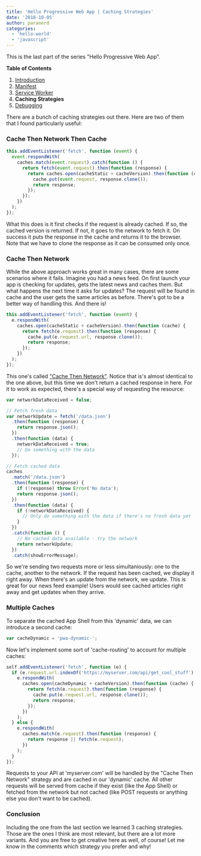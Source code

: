 ```yaml
---
title: 'Hello Progressive Web App | Caching Strategies'
date: '2018-10-05'
author: paranerd
categories:
  - 'hello-world'
  - 'javascript'
---
```


This is the last part of the series "Hello Progressive Web App".

**Table of Contents**

1. [Introduction](/blog/2018/10/05/hello-progressive-web-app-introduction/)
2. [Manifest](/blog/2018/10/05/hello-progressive-web-app-the-manifest/)
3. [Service Worker](/blog/2018/10/05/hello-progressive-web-app-the-service-worker/)
4. **Caching Strategies**
5. [Debugging](/blog/2018/10/05/hello-progressive-web-app-debugging/)

There are a bunch of caching strategies out there. Here are two of them that I found particularly useful:

### Cache Then Network Then Cache

```js { linenos=table }
this.addEventListener('fetch', function (event) {
  event.respondWith(
    caches.match(event.request).catch(function () {
      return fetch(event.request).then(function (response) {
        return caches.open(cacheStatic + cacheVersion).then(function (cache) {
          cache.put(event.request, response.clone());
          return response;
        });
      });
    })
  );
});
```

What this does is it first checks if the request is already cached. If so, the cached version is returned. If not, it goes to the network to fetch it. On success it puts the response in the cache and returns it to the browser. Note that we have to clone the response as it can be consumed only once.

### Cache Then Network

While the above approach works great in many cases, there are some scenarios where it fails. Imagine you had a news feed. On first launch your app is checking for updates, gets the latest news and caches them. But what happens the next time it asks for updates? The request will be found in cache and the user gets the same articles as before. There's got to be a better way of handling this. And there is!

```js { linenos=table }
this.addEventListener('fetch', function (event) {
  e.respondWith(
    caches.open(cacheStatic + cacheVersion).then(function (cache) {
      return fetch(e.request).then(function (response) {
        cache.put(e.request.url, response.clone());
        return response;
      });
    })
  );
});
```

This one's called ["Cache Then Network"](https://jakearchibald.com/2014/offline-cookbook/#cache-then-network). Notice that is's almost identical to the one above, but this time we don't return a cached response in here. For it to work as expected, there's a special way of requesting the resource:

```js { linenos=table }
var networkDataReceived = false;

// Fetch fresh data
var networkUpdate = fetch('/data.json')
  .then(function (response) {
    return response.json();
  })
  .then(function (data) {
    networkDataReceived = true;
    // Do something with the data
  });

// Fetch cached data
caches
  .match('/data.json')
  .then(function (response) {
    if (!response) throw Error('No data');
    return response.json();
  })
  .then(function (data) {
    if (!networkDataReceived) {
      // Only do something with the data if there's no fresh data yet
    }
  })
  .catch(function () {
    // No cached data available - try the network
    return networkUpdate;
  })
  .catch(showErrorMessage);
```

So we're sending two requests more or less simultaniously: one to the cache, another to the network. If the request has been cached, we display it right away. When there's an update from the network, we update. This is great for our news feed example! Users would see cached articles right away and get updates when they arrive.

### Multiple Caches

To separate the cached App Shell from this 'dynamic' data, we can introduce a second cache:

```js { linenos=table }
var cacheDynamic = 'pwa-dynamic-';
```

Now let's implement some sort of 'cache-routing' to account for multiple caches:

```js { linenos=table }
self.addEventListener('fetch', function (e) {
  if (e.request.url.indexOf('https://myserver.com/api/get_cool_stuff') > -1) {
    e.respondWith(
      caches.open(cacheDynamic + cacheVersion).then(function (cache) {
        return fetch(e.request).then(function (response) {
          cache.put(e.request.url, response.clone());
          return response;
        });
      })
    );
  } else {
    e.respondWith(
      caches.match(e.request).then(function (response) {
        return response || fetch(e.request);
      })
    );
  }
});
```

Requests to your API at 'myserver.com' will be handled by the "Cache Then Network" strategy and are cached in our 'dynamic' cache. All other requests will be served from cache if they exist (like the App Shell) or fetched from the network but not cached (like POST requests or anything else you don't want to be cached).

### Conclusion

Including the one from the last section we learned 3 caching strategies. Those are the ones I think are most relevant, but there are a lot more variants. And you are free to get creative here as well, of course! Let me know in the comments which strategy you prefer and why!
